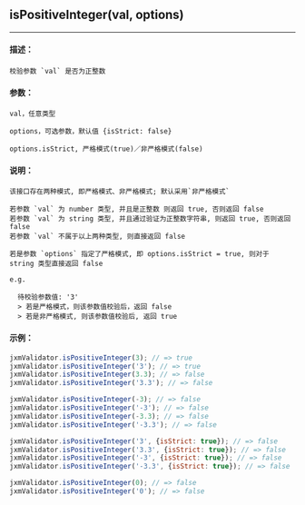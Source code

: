 
## isPositiveInteger(val, options)

----------

#### 描述：

    校验参数 `val` 是否为正整数

#### 参数：

    val，任意类型

    options，可选参数，默认值 {isStrict: false}

    options.isStrict, 严格模式(true)／非严格模式(false)

#### 说明：

    该接口存在两种模式, 即严格模式、非严格模式; 默认采用`非严格模式`

    若参数 `val` 为 number 类型, 并且是正整数 则返回 true, 否则返回 false
    若参数 `val` 为 string 类型, 并且通过验证为正整数字符串, 则返回 true, 否则返回 false
    若参数 `val` 不属于以上两种类型, 则直接返回 false

    若是参数 `options` 指定了严格模式, 即 options.isStrict = true, 则对于 string 类型直接返回 false

    e.g.

      待校验参数值: '3'
      > 若是严格模式，则该参数值校验后，返回 false
      > 若是非严格模式, 则该参数值校验后, 返回 true

#### 示例：

```javascript
jxmValidator.isPositiveInteger(3); // => true
jxmValidator.isPositiveInteger('3'); // => true
jxmValidator.isPositiveInteger(3.3); // => false
jxmValidator.isPositiveInteger('3.3'); // => false

jxmValidator.isPositiveInteger(-3); // => false
jxmValidator.isPositiveInteger('-3'); // => false
jxmValidator.isPositiveInteger(-3.3); // => false
jxmValidator.isPositiveInteger('-3.3'); // => false

jxmValidator.isPositiveInteger('3', {isStrict: true}); // => false
jxmValidator.isPositiveInteger('3.3', {isStrict: true}); // => false
jxmValidator.isPositiveInteger('-3', {isStrict: true}); // => false
jxmValidator.isPositiveInteger('-3.3', {isStrict: true}); // => false

jxmValidator.isPositiveInteger(0); // => false
jxmValidator.isPositiveInteger('0'); // => false
```
